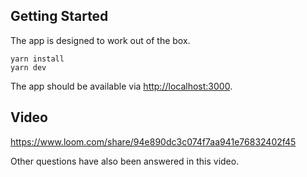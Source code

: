 ## Getting Started

The app is designed to work out of the box.

```shell
yarn install
yarn dev
```

The app should be available via [http://localhost:3000](http://localhost:3000).

## Video 

https://www.loom.com/share/94e890dc3c074f7aa941e76832402f45

Other questions have also been answered in this video.
